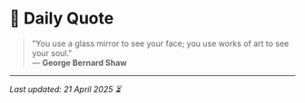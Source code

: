 # 📜 Daily Quote

> "You use a glass mirror to see your face; you use works of art to see your soul."  
> — **George Bernard Shaw**

---

_Last updated: 21 April 2025 ⏳_
